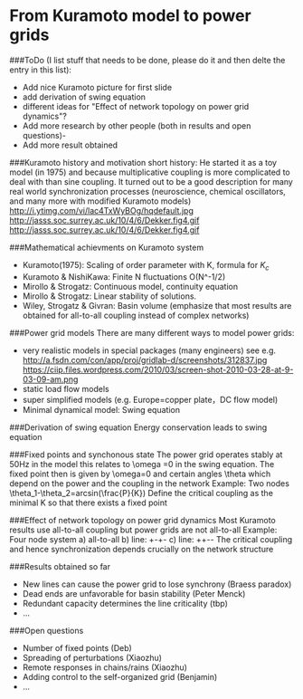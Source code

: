 # From Kuramoto model to power grids

###ToDo (I list stuff that needs to be done, please do it and then delte the entry in this list):
- Add nice Kuramoto picture for first slide
- add derivation of swing equation
- different ideas for "Effect of network topology on power grid dynamics"?
- Add more research by other people (both in results and open questions)- 
- Add more result obtained

###Kuramoto history and motivation
short history: He started it as a toy model (in 1975) and because multiplicative coupling is more complicated to deal with than sine coupling.
It turned out to be a good description for many real world synchronization processes (neuroscience, chemical oscillators, and many more with modified Kuramoto models)
http://i.ytimg.com/vi/lac4TxWyBOg/hqdefault.jpg
http://jasss.soc.surrey.ac.uk/10/4/6/Dekker.fig4.gif
http://jasss.soc.surrey.ac.uk/10/4/6/Dekker.fig4.gif

###Mathematical achievments on Kuramoto system
- Kuramoto(1975):  Scaling of order parameter with K, formula for $K_c$
- Kuramoto & NishiKawa: Finite N fluctuations O(N^-1/2)
- Mirollo & Strogatz: Continuous model, continuity equation
- Mirollo & Strogatz: Linear stability of solutions. 
- Wiley, Strogatz & Givran: Basin volume
(emphasize that most results are obtained for all-to-all coupling instead of complex networks)

###Power grid models
There are many different ways to model power grids:
- very realistic models in special packages (many engineers)
see e.g. http://a.fsdn.com/con/app/proj/gridlab-d/screenshots/312837.jpg
https://ciip.files.wordpress.com/2010/03/screen-shot-2010-03-28-at-9-03-09-am.png
- static load flow models
- super simplified models (e.g. Europe=copper plate，DC flow model)
- Minimal dynamical model: Swing equation

###Derivation of swing equation
Energy conservation leads to swing equation

###Fixed points and synchonous state
The power grid operates stably at 50Hz in the model this relates to \omega =0 in the swing equation.
The fixed point then is given by \omega=0  and certain angles \theta which depend on the power and the coupling in the network
Example: Two nodes \theta_1-\theta_2=arcsin(\frac{P}{K})
Define the critical coupling as the minimal K so that there exists a fixed point

###Effect of network topology on power grid dynamics
Most Kuramoto results use all-to-all coupling but power grids are not all-to-all
Example: Four node system a) all-to-all
b) line: +-+- c) line: ++--
The critical coupling and hence synchronization depends crucially on the network structure

###Results obtained so far
- New lines can cause the power grid to lose synchrony (Braess paradox)
- Dead ends are unfavorable for basin stability (Peter Menck)
- Redundant capacity determines the line criticality (tbp)
- ...

###Open questions
- Number of fixed points (Deb)
- Spreading of perturbations (Xiaozhu)
- Remote responses in chains/rains (Xiaozhu)
- Adding control to the self-organized grid (Benjamin)
- ...
